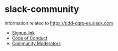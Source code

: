 # slack-community

Information related to https://ddd-cqrs-es.slack.com

 - [Signup link](https://join.slack.com/t/ddd-cqrs-es/shared_invite/zt-m3vf3alt-S3L~YUoIV88wekj6wSNrUQ)
 - [Code of Conduct](code-of-conduct.md)
 - [Community Moderators](moderators.md)
